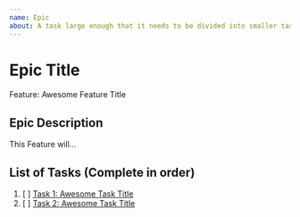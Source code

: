 ```yaml
---
name: Epic
about: A task large enough that it needs to be divided into smaller tasks. It will usually be labeled as `enhancement`.
---
```


<!-- Issue title should mirror the Epic Title. -->

# Epic Title

Feature: Awesome Feature Title

## Epic Description

This Feature will...

## List of Tasks (Complete in order)

1. [ ] [Task 1: Awesome Task Title](https://github.com/kuru-studio/kuru-studio-social-server/issues/1)
2. [ ] [Task 2: Awesome Task Title](https://github.com/kuru-studio/kuru-studio-social-server/issues/2)
